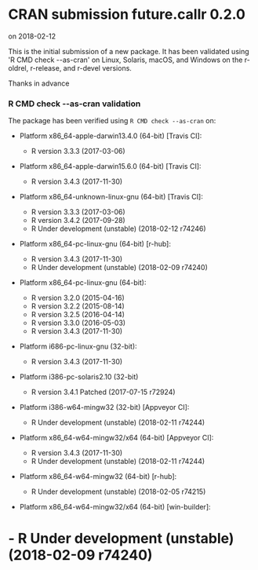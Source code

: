 # CRAN submission future.callr 0.2.0

on 2018-02-12

This is the initial submission of a new package.  It has been validated
using 'R CMD check --as-cran' on Linux, Solaris, macOS, and Windows on
the r-oldrel, r-release, and r-devel versions.

Thanks in advance


### R CMD check --as-cran validation

The package has been verified using `R CMD check --as-cran` on:

* Platform x86_64-apple-darwin13.4.0 (64-bit) [Travis CI]:
  - R version 3.3.3 (2017-03-06)

* Platform x86_64-apple-darwin15.6.0 (64-bit) [Travis CI]:
  - R version 3.4.3 (2017-11-30)

* Platform x86_64-unknown-linux-gnu (64-bit) [Travis CI]:
  - R version 3.3.3 (2017-03-06)
  - R version 3.4.2 (2017-09-28)
  - R Under development (unstable) (2018-02-12 r74246)

* Platform x86_64-pc-linux-gnu (64-bit) [r-hub]:
  - R version 3.4.3 (2017-11-30)
  - R Under development (unstable) (2018-02-09 r74240)

* Platform x86_64-pc-linux-gnu (64-bit):
  - R version 3.2.0 (2015-04-16)
  - R version 3.2.2 (2015-08-14)
  - R version 3.2.5 (2016-04-14)
  - R version 3.3.0 (2016-05-03)
  - R version 3.4.3 (2017-11-30)

* Platform i686-pc-linux-gnu (32-bit):
  - R version 3.4.3 (2017-11-30)

* Platform i386-pc-solaris2.10 (32-bit)
  - R version 3.4.1 Patched (2017-07-15 r72924)

* Platform i386-w64-mingw32 (32-bit) [Appveyor CI]:
  - R Under development (unstable) (2018-02-11 r74244)

* Platform x86_64-w64-mingw32/x64 (64-bit) [Appveyor CI]:
  - R version 3.4.3 (2017-11-30)
  - R Under development (unstable) (2018-02-11 r74244)

* Platform x86_64-w64-mingw32 (64-bit) [r-hub]:
  - R Under development (unstable) (2018-02-05 r74215)

* Platform x86_64-w64-mingw32/x64 (64-bit) [win-builder]:
#  - R Under development (unstable) (2018-02-09 r74240)
